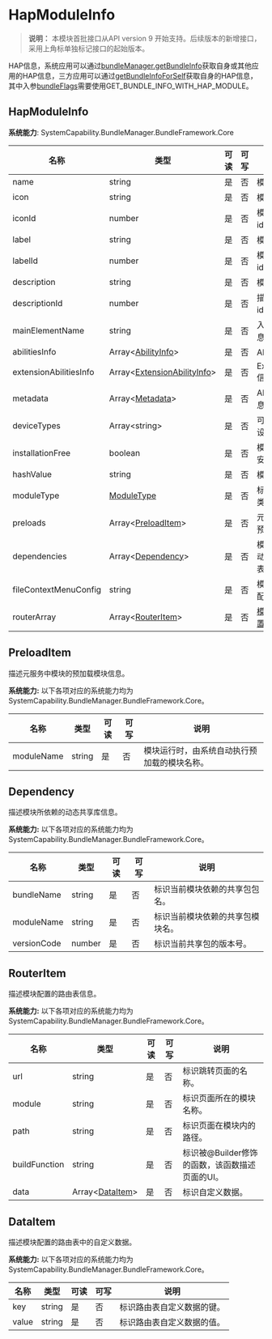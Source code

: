 # HapModuleInfo

> **说明：**
> 本模块首批接口从API version 9 开始支持。后续版本的新增接口，采用上角标单独标记接口的起始版本。

HAP信息，系统应用可以通过[bundleManager.getBundleInfo](js-apis-bundleManager.md#bundlemanagergetbundleinfo)获取自身或其他应用的HAP信息，三方应用可以通过[getBundleInfoForSelf](js-apis-bundleManager.md#bundlemanagergetbundleinfoforself)获取自身的HAP信息，其中入参[bundleFlags](js-apis-bundleManager.md#bundleflag)需要使用GET_BUNDLE_INFO_WITH_HAP_MODULE。

## HapModuleInfo

**系统能力**: SystemCapability.BundleManager.BundleFramework.Core

| 名称                              | 类型                                                         | 可读 | 可写 | 说明                 |
| --------------------------------- | ------------------------------------------------------------ | ---- | ---- | -------------------- |
| name                              | string                                                       | 是   | 否   | 模块名称。             |
| icon                              | string                                                       | 是   | 否   | 模块图标。             |
| iconId                            | number                                                       | 是   | 否   | 模块图标的资源id值。       |
| label                             | string                                                       | 是   | 否   | 模块标签。             |
| labelId                           | number                                                       | 是   | 否   | 模块标签的资源id值。       |
| description                       | string                                                       | 是   | 否   | 模块描述信息。         |
| descriptionId                     | number                                                       | 是   | 否   | 描述信息的资源id值。       |
| mainElementName                   | string                                                       | 是   | 否   | 入口ability信息。      |
| abilitiesInfo                     | Array\<[AbilityInfo](js-apis-bundleManager-abilityInfo.md)>         | 是   | 否   | Ability信息。          |
| extensionAbilitiesInfo            | Array\<[ExtensionAbilityInfo](js-apis-bundleManager-extensionAbilityInfo.md)> | 是   | 否   | ExtensionAbility信息。 |
| metadata                          | Array\<[Metadata](js-apis-bundleManager-metadata.md)>               | 是   | 否   | Ability的元信息。      |
| deviceTypes                       | Array\<string>                                               | 是   | 否   | 可以运行模块的设备类型。   |
| installationFree                  | boolean                                                      | 是   | 否   | 模块是否支持免安装。       |
| hashValue                         | string                                                       | 是   | 否   | 模块的Hash值。              |
| moduleType                        | [ModuleType](js-apis-bundleManager.md#moduletype)            | 是   | 否   | 标识当前模块的类型。      |
| preloads                          | Array\<[PreloadItem](#preloaditem)>                          | 是   | 否   | 元服务中模块的预加载列表。|
| dependencies                      | Array\<[Dependency](#dependency)>                            | 是   | 否   | 模块运行依赖的动态共享库列表。  |
| fileContextMenuConfig             | string                                                       | 是   | 否   | 模块的文件菜单配置。      |
| routerArray                       | Array\<[RouterItem](#routeritem)>                            | 是   | 否   | [模块的路由表配置。](../../quick-start/module-configuration-file.md#routermap标签)      |

## PreloadItem

描述元服务中模块的预加载模块信息。

 **系统能力:** 以下各项对应的系统能力均为SystemCapability.BundleManager.BundleFramework.Core。

| 名称      | 类型           | 可读 | 可写 | 说明                        |
| --------- | -------------- | ---- | ---- | --------------------------- |
|moduleName | string         | 是   | 否   | 模块运行时，由系统自动执行预加载的模块名称。|

## Dependency

描述模块所依赖的动态共享库信息。

 **系统能力:** 以下各项对应的系统能力均为SystemCapability.BundleManager.BundleFramework.Core。

| 名称        | 类型   | 可读 | 可写 | 说明                   |
| ----------- | ------ | ---- | ---- | ---------------------- |
| bundleName  | string | 是   | 否   | 标识当前模块依赖的共享包包名。       |
| moduleName  | string | 是   | 否   | 标识当前模块依赖的共享包模块名。 |
| versionCode | number | 是   | 否   | 标识当前共享包的版本号。   |

## RouterItem

描述模块配置的路由表信息。

 **系统能力:** 以下各项对应的系统能力均为SystemCapability.BundleManager.BundleFramework.Core。

| 名称        | 类型   | 可读 | 可写 | 说明                   |
| ------------- | ------ | ---- | ---- | ---------------------- |
| url           | string | 是   | 否   | 标识跳转页面的名称。       |
| module        | string | 是   | 否   | 标识页面所在的模块名称。 |
| path          | string | 是   | 否   | 标识页面在模块内的路径。   |
| buildFunction | string | 是   | 否   | 标识被@Builder修饰的函数，该函数描述页面的UI。   |
| data          | Array\<[DataItem](#dataitem)> | 是   | 否   | 标识自定义数据。   |

## DataItem

描述模块配置的路由表中的自定义数据。

 **系统能力:** 以下各项对应的系统能力均为SystemCapability.BundleManager.BundleFramework.Core。

| 名称          | 类型   | 可读 | 可写 | 说明                   |
| ------------- | ------ | ---- | ---- | ---------------------- |
| key           | string | 是   | 否   | 标识路由表自定义数据的键。       |
| value         | string | 是   | 否   | 标识路由表自定义数据的值。 |
